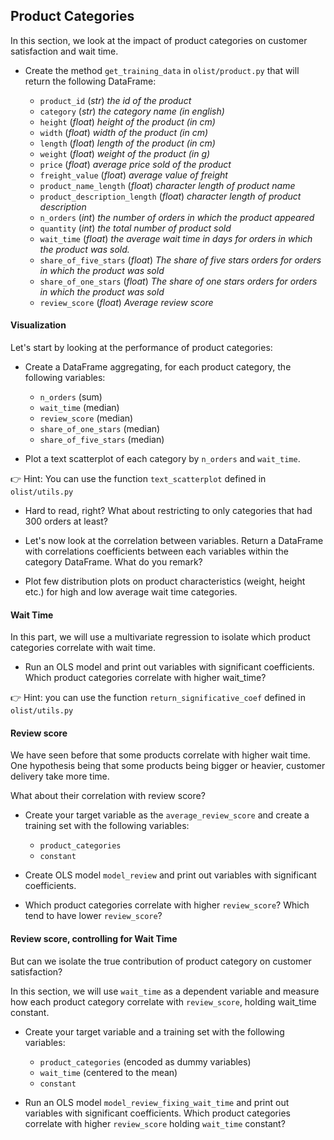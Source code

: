 ## Product Categories 

In this section, we look at the impact of product categories on customer satisfaction and wait time. 

- Create the method `get_training_data` in `olist/product.py` that will return the following DataFrame: 

  - `product_id` (_str_) _the id of the product_
  - `category` (_str_) _the category name (in english)_
  - `height` (_float_) _height of the product (in cm)_
  - `width` (_float_) _width of the product (in cm)_
  - `length` (_float_) _length of the product (in cm)_
  - `weight` (_float_) _weight of the product (in g)_
  - `price` (_float_) _average price sold of the product_
  - `freight_value` (_float_) _average value of freight_
  - `product_name_length` (_float_) _character length of product name_
  - `product_description_length` (_float_) _character length of product description_
  - `n_orders` (_int_) _the number of orders in which the product appeared_
  - `quantity` (_int_) _the total number of product sold_
  - `wait_time` (_float_) _the average wait time in days for orders in which the product was sold._
  - `share_of_five_stars` (_float_) _The share of five stars orders for orders in which the product was sold_
  - `share_of_one_stars` (_float_) _The share of one stars orders for orders in which the product was sold_
  - `review_score` (_float_) _Average review score_

#### Visualization

Let's start by looking at the performance of product categories: 

- Create a DataFrame aggregating, for each product category, the following variables: 

  - `n_orders` (sum)
  - `wait_time` (median)
  - `review_score` (median)
  - `share_of_one_stars` (median)
  - `share_of_five_stars` (median)

 - Plot a text scatterplot of each category by `n_orders` and `wait_time`. 
 
👉 Hint: You can use the function `text_scatterplot` defined in `olist/utils.py`

- Hard to read, right? What about restricting to only categories that had 300 orders at least? 

- Let's now look at the correlation between variables. Return a DataFrame with correlations coefficients between each variables within the category DataFrame. What do you remark? 

- Plot few distribution plots on product characteristics (weight, height etc.) for high and low average wait time categories.

#### Wait Time

In this part, we will use a multivariate regression to isolate which product categories correlate with wait time. 

- Run an OLS model and print out variables with significant coefficients. Which product categories correlate with higher wait_time? 

👉 Hint: you can use the function `return_significative_coef` defined in `olist/utils.py`

#### Review score 

We have seen before that some products correlate with higher wait time. One hypothesis being that some products being bigger or heavier, customer delivery take more time. 

What about their correlation with review score? 

- Create your target variable as the `average_review_score` and create a training set with the following variables: 

  - `product_categories`
  - `constant`

- Create OLS model `model_review` and print out variables with significant coefficients. 

- Which product categories correlate with higher `review_score`? Which tend to have lower `review_score`? 

#### Review score, controlling for Wait Time 

But can we isolate the true contribution of product category on customer satisfaction? 

In this section, we will use `wait_time` as a dependent variable and measure how each product category correlate with `review_score`, holding wait_time constant.

- Create your target variable and a training set with the following variables: 

  - `product_categories` (encoded as dummy variables) 
  - `wait_time` (centered to the mean) 
  - `constant`

- Run an OLS model `model_review_fixing_wait_time` and print out variables with significant coefficients. Which product categories correlate with higher `review_score` holding `wait_time` constant?